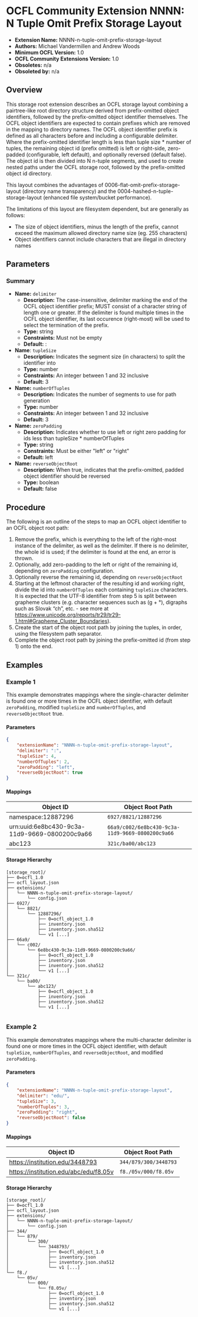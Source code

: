 # OCFL Community Extension NNNN: N Tuple Omit Prefix Storage Layout

  * **Extension Name:** NNNN-n-tuple-omit-prefix-storage-layout
  * **Authors:** Michael Vandermillen and Andrew Woods
  * **Minimum OCFL Version:** 1.0
  * **OCFL Community Extensions Version:** 1.0
  * **Obsoletes:** n/a
  * **Obsoleted by:** n/a

## Overview

This storage root extension describes an OCFL storage layout combining a pairtree-like root directory structure derived from prefix-omitted object identifiers, followed by the prefix-omitted object identifier themselves. 
The OCFL object identifiers are expected to contain prefixes which are removed in the mapping to directory names. 
The OCFL object identifier prefix is defined as all characters before and including a configurable delimiter.
Where the prefix-omitted identifier length is less than tuple size * number of tuples, the remaining object id (prefix omitted) is left or right-side, zero-padded (configurable, left default), and optionally reversed (default false).
The object id is then divided into N n-tuple segments, and used to create nested paths under the OCFL storage root, followed by the prefix-omitted object id directory.  

This layout combines the advantages of 0006-flat-omit-prefix-storage-layout (directory name transparency) and the 0004-hashed-n-tuple-storage-layout (enhanced file system/bucket performance). 

The limitations of this layout are filesystem dependent, but are generally as follows:

* The size of object identifiers, minus the length of the prefix, cannot exceed the maximum allowed directory name size
  (eg. 255 characters)
* Object identifiers cannot include characters that are illegal in directory names

## Parameters

### Summary

* **Name:** `delimiter`
  * **Description:** The case-insensitive, delimiter marking the end of the OCFL object identifier prefix; MUST consist
    of a character string of length one or greater. If the delimiter is found multiple times in the OCFL object
    identifier, its last occurence (right-most) will be used to select the termination of the prefix.
  * **Type:** string
  * **Constraints:** Must not be empty
  * **Default:** :
* **Name**: `tupleSize`
  * **Description:** Indicates the segment size (in characters) to split the
    identifier into
  * **Type:** number
  * **Constraints:** An integer between 1 and 32 inclusive
  * **Default:** 3
* **Name:** `numberOfTuples`
  * **Description:** Indicates the number of segments to use for path generation
  * **Type:** number
  * **Constraints:** An integer between 1 and 32 inclusive
  * **Default:** 3
* **Name:** `zeroPadding`
  * **Description:** Indicates whether to use left or right zero padding for ids less than tupleSize * numberOfTuples
  * **Type:** string
  * **Constraints:** Must be either "left" or "right"
  * **Default:** left
* **Name:** `reverseObjectRoot`
  * **Description:** When true, indicates that the prefix-omitted, padded object identifier should be reversed
  * **Type:** boolean
  * **Default:** false

## Procedure

The following is an outline of the steps to map an OCFL object identifier to an
OCFL object root path:

1. Remove the prefix, which is everything to the left of the right-most instance of the delimiter, as well as the delimiter. If there is no delimiter, the whole id is used; if the delimiter is found at the end, an error is thrown.
2. Optionally, add zero-padding to the left or right of the remaining id, depending on `zeroPadding` configuration.
3. Optionally reverse the remaining id, depending on `reverseObjectRoot`
4. Starting at the leftmost character of the resulting id and working right, divide the id into `numberOfTuples` each containing `tupleSize` characters. It is expected that the UTF-8 identifier from step 5 is split between grapheme clusters (e.g. character sequences such as (g + °),  digraphs such as Slovak “ch”, etc. - see more at https://www.unicode.org/reports/tr29/tr29-1.html#Grapheme_Cluster_Boundaries).
5. Create the start of the object root path by joining the tuples, in order, using the filesystem path separator.
6. Complete the object root path by joining the prefix-omitted id (from step 1) onto the end.

## Examples

### Example 1

This example demonstrates mappings where the single-character delimiter is found one or more times in the OCFL object
identifier, with default `zeroPadding`, modified `tupleSize` and `numberOfTuples`, and `reverseObjectRoot` true.

#### Parameters

```json
{
    "extensionName": "NNNN-n-tuple-omit-prefix-storage-layout",
    "delimiter": ":",
    "tupleSize": 4,
    "numberOfTuples": 2,
    "zeroPadding": "left",
    "reverseObjectRoot": true
}
```

#### Mappings

| Object ID | Object Root Path |
| --- | --- |
| namespace:12887296 | `6927/8821/12887296` |
| urn:uuid:6e8bc430-9c3a-11d9-9669-0800200c9a66 | `66a9/c002/6e8bc430-9c3a-11d9-9669-0800200c9a66` |
| abc123 | `321c/ba00/abc123`

#### Storage Hierarchy

```
[storage_root]/
├── 0=ocfl_1.0
├── ocfl_layout.json
├── extensions/
│   └── NNNN-n-tuple-omit-prefix-storage-layout/
│       └── config.json
├── 6927/
│   └── 8821/
│       └── 12887296/
│           ├── 0=ocfl_object_1.0
│           ├── inventory.json
│           ├── inventory.json.sha512
│           └── v1 [...]
├── 66a9/
│   └── c002/
│       └── 6e8bc430-9c3a-11d9-9669-0800200c9a66/
│           ├── 0=ocfl_object_1.0
│           ├── inventory.json
│           ├── inventory.json.sha512
│           └── v1 [...]
└── 321c/
    └── ba00/
        └── abc123/
            ├── 0=ocfl_object_1.0
            ├── inventory.json
            ├── inventory.json.sha512
            └── v1 [...]
            
```

### Example 2

This example demonstrates mappings where the multi-character delimiter is found one or more times in the OCFL object
identifier, with default `tupleSize`, `numberOfTuples`, and `reverseObjectRoot`, and modified `zeroPadding`.

#### Parameters

```json
{
    "extensionName": "NNNN-n-tuple-omit-prefix-storage-layout",
    "delimiter": "edu/",
    "tupleSize": 3,
    "numberOfTuples": 3,
    "zeroPadding": "right",
    "reverseObjectRoot": false
}
```

#### Mappings

| Object ID | Object Root Path |
| --- | --- |
| https://institution.edu/3448793 | `344/879/300/3448793` |
| https://institution.edu/abc/edu/f8.05v | `f8./05v/000/f8.05v` |

#### Storage Hierarchy

```
[storage_root]/
├── 0=ocfl_1.0
├── ocfl_layout.json
├── extensions/
│   └── NNNN-n-tuple-omit-prefix-storage-layout/
│       └── config.json
├── 344/
│   └── 879/
│       └── 300/
│           └── 3448793/
│               ├── 0=ocfl_object_1.0
│               ├── inventory.json
│               ├── inventory.json.sha512
│               └── v1 [...]
└── f8./
    └── 05v/
        └── 000/
            └── f8.05v/
                ├── 0=ocfl_object_1.0
                ├── inventory.json
                ├── inventory.json.sha512
                └── v1 [...]
```

